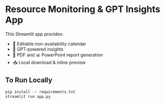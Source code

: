 
# Resource Monitoring & GPT Insights App

This Streamlit app provides:
- 📆 Editable non-availability calendar
- 🧠 GPT-powered insights
- 📄 PDF and 📊 PowerPoint report generation
- 📥 Local download & inline preview

## To Run Locally
```bash
pip install -r requirements.txt
streamlit run app.py
```
